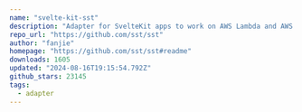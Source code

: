 ```yaml
---
name: "svelte-kit-sst"
description: "Adapter for SvelteKit apps to work on AWS Lambda and AWS Lambda@Edge."
repo_url: "https://github.com/sst/sst"
author: "fanjie"
homepage: "https://github.com/sst/sst#readme"
downloads: 1605
updated: "2024-08-16T19:15:54.792Z"
github_stars: 23145
tags: 
  - adapter
---
```

